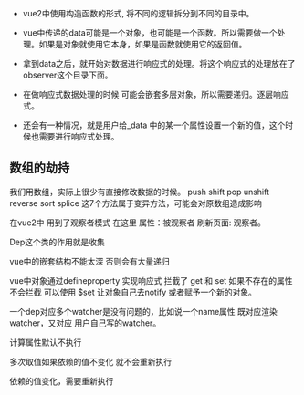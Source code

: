- vue2中使用构造函数的形式, 将不同的逻辑拆分到不同的目录中。

- vue中传递的data可能是一个对象，也可能是一个函数。所以需要做一个处理。如果是对象就使用它本身，如果是函数就使用它的返回值。

- 拿到data之后，就开始对数据进行响应式的处理。将这个响应式的处理放在了observer这个目录下面。

- 在做响应式数据处理的时候 可能会嵌套多层对象，所以需要递归。逐层响应式。

- 还会有一种情况，就是用户给_data 中的某一个属性设置一个新的值，这个时候也需要进行响应式处理。
  
## 数组的劫持
我们用数组，实际上很少有直接修改数据的时候。
push shift pop unshift reverse sort splice 这7个方法属于变异方法，可能会对原数组造成影响

在vue2中 用到了观察者模式 在这里 属性：被观察者  刷新页面: 观察者。

Dep这个类的作用就是收集

vue中的嵌套结构不能太深 否则会有大量递归

vue中对象通过defineproperty 实现响应式 拦截了 get 和 set  如果不存在的属性不会拦截 可以使用 $set 让对象自己去notify 或者赋予一个新的对象。

一个dep对应多个watcher是没有问题的，比如说一个name属性 既对应渲染watcher，又对应 用户自己写的watcher。


计算属性默认不执行

多次取值如果依赖的值不变化 就不会重新执行

依赖的值变化，需要重新执行



